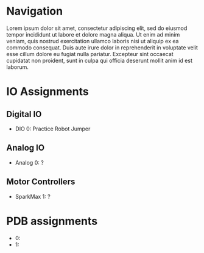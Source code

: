 # Navigation

Lorem ipsum dolor sit amet, consectetur adipiscing elit, sed do eiusmod tempor incididunt ut labore et dolore magna aliqua. Ut enim ad minim veniam, quis nostrud exercitation ullamco laboris nisi ut aliquip ex ea commodo consequat. Duis aute irure dolor in reprehenderit in voluptate velit esse cillum dolore eu fugiat nulla pariatur. Excepteur sint occaecat cupidatat non proident, sunt in culpa qui officia deserunt mollit anim id est laborum.

# IO Assignments
## Digital IO
* DIO 0: Practice Robot Jumper

## Analog IO
* Analog 0: ?

## Motor Controllers

* SparkMax 1: ?

# PDB assignments

* 0:
* 1:
